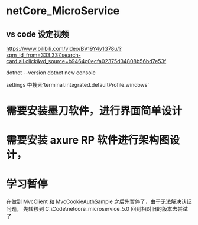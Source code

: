 # netCore_MicroService

## vs code 设定视频

https://www.bilibili.com/video/BV19Y4y1G78u/?spm_id_from=333.337.search-card.all.click&vd_source=b9464c0ecfa02375d34808b56bd7e53f

dotnet --version
dotnet new console

settings 中搜索'terminal.integrated.defaultProfile.windows'

# 需要安装墨刀软件，进行界面简单设计

# 需要安装 axure RP 软件进行架构图设计，

# 学习暂停

在做到 MvcClient 和 MvcCookieAuthSample 之后先暂停了，由于无法解决认证问题，
先转移到 C:\Code\netcore_microservice_5.0 回到相对旧的版本去尝试了
